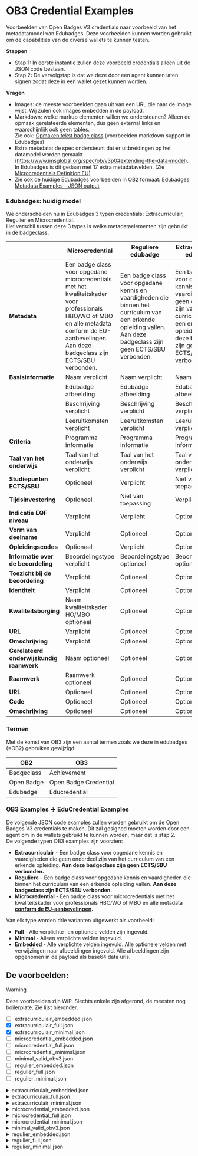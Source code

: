 # OB3 Credential Examples

Voorbeelden van Open Badges V3 credentials naar voorbeeld van het
metadatamodel van Edubadges.
Deze voorbeelden kunnen worden gebruikt om de capabilities van de
diverse wallets te kunnen testen.

**Stappen**

-   Stap 1: In eerste instantie zullen deze voorbeeld credentials alleen
    uit de JSON code bestaan. 
-   Stap 2: De vervolgstap is dat we deze door een agent kunnen laten
    signen zodat deze in een wallet gezet kunnen worden.

**Vragen**

-   Images: de meeste voorbeelden gaan uit van een URL die naar de image
    wijst. Wij zulen ook images embedden in de payload.
-   Markdown: welke markup elementen willen we ondersteunen? Alleen de
    opmaak gerelateerde elementen, dus geen external links en
    waarschijnlijk ook geen tables.\
    Zie ook: [Opmaken tekst badge
    class](https://wiki.surfnet.nl/display/Edubadges/Opmaken+tekst+badge+class) (voorbeelden markdown support in
    Edubadges)
-   Extra metadata: de spec ondersteunt dat er uitbreidingen op het
    datamodel worden gemaakt
    (<https://www.imsglobal.org/spec/ob/v3p0#extending-the-data-model>).
    In Edubadges is dit gedaan met 17 extra metadatavelden. (Zie
    [Microcredentials Definition
    EU](https://wiki.surfnet.nl/display/Edubadges/Microcredentials+Definition+EU))
-   Zie ook de huidige Edubadges voorbeelden in OB2 formaat: [Edubadges
    Metadata Examples - JSON
    output](https://wiki.surfnet.nl/display/Edubadges/Edubadges+Metadata+Examples+-+JSON+output)

### Edubadges: huidig model

We onderscheiden nu in Edubadges 3 typen credentials: Extracurriculair,
Regulier en Microcredential.\
Het verschil tussen deze 3 types is welke metadataelementen zijn
gebruikt in de badgeclass.

|                     | Microcredential      | Reguliere edubadge | Extracurriculaire edubadge |
|---------------------|----------------------|--------------------|----------------------------|
| **Metadata**        | Een badge class voor opgedane microcredentials met het kwaliteitskader voor professionals HBO/WO of MBO en alle metadata conform de EU-aanbevelingen. Aan deze badgeclass zijn ECTS/SBU verbonden. | Een badge class voor opgedane kennis en vaardigheden die binnen het curriculum van een erkende opleiding vallen. Aan deze badgeclass zijn geen ECTS/SBU verbonden. | Een badge class voor opgedane kennis en vaardigheden die geen onderdeel zijn van het curriculum van een erkende opleiding. Aan deze badgeclass zijn geen ECTS/SBU verbonden. |
| **Basisinformatie** | Naam verplicht       | Naam verplicht     | Naam verplicht             |
|                     | Edubadge afbeelding  | Edubadge afbeelding| Edubadge afbeelding        |
|                     | Beschrijving verplicht| Beschrijving verplicht | Beschrijving verplicht   |
|                     | Leeruitkomsten verplicht | Leeruitkomsten verplicht | Leeruitkomsten verplicht |
| **Criteria**        | Programma informatie | Programma informatie| Programma informatie        |
| **Taal van het onderwijs** | Taal van het onderwijs verplicht | Taal van het onderwijs verplicht | Taal van het onderwijs verplicht |
| **Studiepunten ECTS/SBU** | Optioneel            | Verplicht           | Niet van toepassing       |
| **Tijdsinvestering** | Optioneel            | Niet van toepassing | Verplicht                  |
| **Indicatie EQF niveau** | Verplicht           | Verplicht           | Optioneel                  |
| **Vorm van deelname** | Verplicht            | Optioneel           | Optioneel                  |
| **Opleidingscodes**  | Optioneel            | Verplicht           | Optioneel                  |
| **Informatie over de beoordeling** | Beoordelingstype verplicht | Beoordelingstype optioneel | Beoordelingstype optioneel |
| **Toezicht bij de beoordeling** | Verplicht | Optioneel | Optioneel                   |
| **Identiteit**       | Verplicht            | Optioneel           | Optioneel                  |
| **Kwaliteitsborging**| Naam kwaliteitskader HO/MBO optioneel | Optioneel           | Optioneel                  |
| **URL**              | Verplicht            | Optioneel           | Optioneel                  |
| **Omschrijving**     | Verplicht            | Optioneel           | Optioneel                  |
| **Gerelateerd onderwijskundig raamwerk** | Naam optioneel | Optioneel            | Optioneel                  |
| **Raamwerk**         | Raamwerk optioneel   | Optioneel           | Optioneel                  |
| **URL**              | Optioneel            | Optioneel           | Optioneel                  |
| **Code**             | Optioneel            | Optioneel           | Optioneel                  |
| **Omschrijving**     | Optioneel            | Optioneel           | Optioneel                  |


### Termen

Met de komst van OB3 zijn een aantal termen zoals we deze in edubadges
(=OB2) gebruiken gewijzigd:

| OB2              | OB3                   |
|------------------|-----------------------|
| Badgeclass       | Achievement           |
| Open Badge       | Open Badge Credential |
| Edubadge         | Educredential         |


### OB3 Examples → EduCredential Examples

De volgende JSON code examples zullen worden gebruikt om de Open Badges
V3 credentials te maken. Dit zal gesigned moeten worden door een agent
om in de wallets gebruikt te kunnen worden, maar dat is stap 2.\
De volgende typen OB3 examples zijn voorzien:

-   **Extracurriculair** - Een badge class voor opgedane kennis en
    vaardigheden die geen onderdeel zijn van het curriculum van een
    erkende opleiding. **Aan deze badgeclass zijn geen ECTS/SBU
    verbonden.**
-   **Reguliere** - Een badge class voor opgedane kennis en vaardigheden
    die binnen het curriculum van een erkende opleiding vallen. **Aan
    deze badgeclass zijn ECTS/SBU verbonden.**
-   **Microcredential** - Een badge class voor microcredentials met het
    kwaliteitskader voor professionals HBO/WO of MBO en alle metadata
    **[conform de
    EU-aanbevelingen](https://wiki.surfnet.nl/display/Edubadges/Microcredentials+Definition+EU).**

Van elk type worden drie varianten uitgewerkt als voorbeeld:

-   **Full** - Alle verplichte- en optionele velden zijn ingevuld.
-   **Minimal** - Alleen verplichte velden ingevuld.
-   **Embedded** - Alle verplichte velden ingevuld. Alle optionele
    velden met verwijzingen naar afbeeldingen ingevuld. Alle
    afbeeldingen zijn opgenomen in de payload als base64 data urls.

## De voorbeelden:

> [!WARNING]  
> Deze voorbeelden zijn WIP. Slechts enkele zijn afgerond, de meesten nog boilerplate. Zie lijst hieronder.

* [ ]  extracurriculair_embedded.json
* [x]  extracurriculair_full.json
* [x]  extracurriculair_minimal.json
* [ ]  microcredential_embedded.json
* [ ]  microcredential_full.json
* [ ]  microcredential_minimal.json
* [ ]  minimal_valid_obv3.json
* [ ]  regulier_embedded.json
* [ ]  regulier_full.json
* [ ]  regulier_minimal.json

<!-- managed_by_embed -->
<details>
<summary>extracurriculair_embedded.json</summary>

```json
{
  "@context": [
    "https://www.w3.org/ns/credentials/v2",
    "https://purl.imsglobal.org/spec/ob/v3p0/context-3.0.3.json"
  ],
  "id": "http://example.com/credentials/example-credential",
  "type": [
    "VerifiableCredential",
    "OpenBadgeCredential"
  ],
  "issuer": {
    "id": "https://www.edubadges.nl/public/issuers/lQ67BQQQS-eBx5syJGpazg",
    "type": [
      "Profile"
    ],
    "name": " SURF - Team edubadges"
  },
  "validFrom": "2014-06-01T00:00:00Z",
  "name": "Example Badge",
  "credentialSubject": {
    "id": "did:example:ebfeb1f712ebc6f1c276e12ec21",
    "type": [
      "AchievementSubject"
    ],
    "achievement": {
      "id": "https://example.com/achievements/lorem-ipsum",
      "type": [
        "Achievement"
      ],
      "criteria": {
        "narrative": "Lorem ipsum dolor sit amet, consectetur adipiscing elit"
      },
      "description": "Lorem ipsum dolor sit amet, consectetur adipiscing elit sit amet, consectetur adipiscing elit",
      "name": "Lorem ipsum"
    }
  }
}
```

</details>
<details>
<summary>extracurriculair_full.json</summary>

```json
{
  "@context": [
    "https://www.w3.org/ns/credentials/v2",
    "https://purl.imsglobal.org/spec/ob/v3p0/context-3.0.3.json",
    "https://contexts.example.com/learning-outcome-extension.json",
    "https://contexts.example.com/course-language-extension.json",
    "https://contexts.example.com/time-investment-extension.json",

    "https://contexts.example.com/eqf-extension.json",
    "https://contexts.example.com/participation-form-extension.json",
    "https://contexts.example.com/institution-identifier-extension.json",

    "https://contexts.example.com/assessment-type-extension.json",
    "https://contexts.example.com/supervision-type-extension.json",
    "https://contexts.example.com/identity-checked-extension.json",
    "https://contexts.example.com/education-program-identifier-extension.json"
  ],
  "id": "http://example.com/credentials/crd-A1B2C3",
  "type": [
    "VerifiableCredential",
    "OpenBadgeCredential"
  ],
  "issuer": {
    "id": "https://example.com/issuers/iss-9Z8Y7X",
    "type": [
      "Profile"
    ],
    "name": "Naboo Theed University"
  },
  "validFrom": "2014-06-01T00:00:00Z",
  "name": "Example Extra-Curricular Achievement",
  "credentialSubject": {
    "id": "https://example.com/credentials/stu-1A2B3C",
    "type": [
      "AchievementSubject"
    ],
    "achievement": {
      "id": "https://example.com/achievements/ach-33LML",
      "type": [
        "Achievement"
      ],
      "name": "Lightsaber Dueling Techniques",
      "image": {
        "id": "https://static.example.com/lightsaber.jpg",
        "type": "Image"
      },
      "description": "This badge is awarded for demonstrating proficiency in lightsaber dueling techniques.",
      "criteria": {
        "narrative": "To earn this badge, you must demonstrate proficiency in lightsaber dueling techniques."
      },

      "LearningOutcome": "Is fysically able to perform lightsaber dueling techniques against an opponent in the same class.",
      "Language": "en_EN",
      "TimeInvestment": 42,

      "EQF": 3,
      "ParticipationForm": "Onsite",
      "InstitutionIdentifier": 123456,

      "AssessmentType": "Application of a skill",
      "SupervisionType": "Supervised with identity verification",
      "IdentityChecked": true,

      "EducationProgramIdentifier": 421234
    }
  }
}
```

</details>
<details>
<summary>extracurriculair_minimal.json</summary>

```json
{
  "@context": [
    "https://www.w3.org/ns/credentials/v2",
    "https://purl.imsglobal.org/spec/ob/v3p0/context-3.0.3.json",
    "https://contexts.example.com/learning-outcome-extension.json",
    "https://contexts.example.com/course-language-extension.json",
    "https://contexts.example.com/time-investment-extension.json"
  ],
  "id": "http://example.com/credentials/crd-A1B2C3",
  "type": [
    "VerifiableCredential",
    "OpenBadgeCredential"
  ],
  "issuer": {
    "id": "https://example.com/issuers/iss-9Z8Y7X",
    "type": [
      "Profile"
    ],
    "name": "Naboo Theed University"
  },
  "validFrom": "2014-06-01T00:00:00Z",
  "name": "Example Extra-Curricular Achievement",
  "credentialSubject": {
    "id": "https://example.com/students/stu-1A2B3C",
    "type": [
      "AchievementSubject"
    ],
    "achievement": {
      "id": "https://example.com/achievements/ach-33LML",
      "type": [
        "Achievement"
      ],
      "name": "Lightsaber Dueling Techniques",
      "image": {
        "id": "https://static.example.com/lightsaber.jpg",
        "type": "Image"
      },
      "description": "This badge is awarded for demonstrating proficiency in lightsaber dueling techniques.",
      "criteria": {
        "narrative": "To earn this badge, you must demonstrate proficiency in lightsaber dueling techniques."
      },

      "LearningOutcome": "Is fysically able to perform lightsaber dueling techniques against an opponent in the same class.",
      "CourseLanguage": "en_EN",
      "TimeInvestment": 42
    }
  }
}
```

</details>
<details>
<summary>microcredential_embedded.json</summary>

```json
{
  "@context": [
    "https://www.w3.org/ns/credentials/v2",
    "https://purl.imsglobal.org/spec/ob/v3p0/context-3.0.3.json"
  ],
  "id": "http://example.com/credentials/example-credential",
  "type": [
    "VerifiableCredential",
    "OpenBadgeCredential"
  ],
  "issuer": {
    "id": "https://www.edubadges.nl/public/issuers/lQ67BQQQS-eBx5syJGpazg",
    "type": [
      "Profile"
    ],
    "name": " SURF - Team edubadges"
  },
  "validFrom": "2014-06-01T00:00:00Z",
  "name": "Example Badge",
  "credentialSubject": {
    "id": "did:example:ebfeb1f712ebc6f1c276e12ec21",
    "type": [
      "AchievementSubject"
    ],
    "achievement": {
      "id": "https://example.com/achievements/lorem-ipsum",
      "type": [
        "Achievement"
      ],
      "criteria": {
        "narrative": "Lorem ipsum dolor sit amet, consectetur adipiscing elit"
      },
      "description": "Lorem ipsum dolor sit amet, consectetur adipiscing elit sit amet, consectetur adipiscing elit",
      "name": "Lorem ipsum"
    }
  }
}
```

</details>
<details>
<summary>microcredential_full.json</summary>

```json
{
  "@context": [
    "https://www.w3.org/ns/credentials/v2",
    "https://purl.imsglobal.org/spec/ob/v3p0/context-3.0.3.json"
  ],
  "id": "http://example.com/credentials/example-credential",
  "type": [
    "VerifiableCredential",
    "OpenBadgeCredential"
  ],
  "issuer": {
    "id": "https://www.edubadges.nl/public/issuers/lQ67BQQQS-eBx5syJGpazg",
    "type": [
      "Profile"
    ],
    "name": " SURF - Team edubadges"
  },
  "validFrom": "2014-06-01T00:00:00Z",
  "name": "Example Badge",
  "credentialSubject": {
    "id": "did:example:ebfeb1f712ebc6f1c276e12ec21",
    "type": [
      "AchievementSubject"
    ],
    "achievement": {
      "id": "https://example.com/achievements/lorem-ipsum",
      "type": [
        "Achievement"
      ],
      "criteria": {
        "narrative": "Lorem ipsum dolor sit amet, consectetur adipiscing elit"
      },
      "description": "Lorem ipsum dolor sit amet, consectetur adipiscing elit sit amet, consectetur adipiscing elit",
      "name": "Lorem ipsum"
    }
  }
}
```

</details>
<details>
<summary>microcredential_minimal.json</summary>

```json
{
  "@context": [
    "https://www.w3.org/ns/credentials/v2",
    "https://purl.imsglobal.org/spec/ob/v3p0/context-3.0.3.json"
  ],
  "id": "http://example.com/credentials/example-credential",
  "type": [
    "VerifiableCredential",
    "OpenBadgeCredential"
  ],
  "issuer": {
    "id": "https://www.edubadges.nl/public/issuers/lQ67BQQQS-eBx5syJGpazg",
    "type": [
      "Profile"
    ],
    "name": " SURF - Team edubadges"
  },
  "validFrom": "2014-06-01T00:00:00Z",
  "name": "Example Badge",
  "credentialSubject": {
    "id": "did:example:ebfeb1f712ebc6f1c276e12ec21",
    "type": [
      "AchievementSubject"
    ],
    "achievement": {
      "id": "https://example.com/achievements/lorem-ipsum",
      "type": [
        "Achievement"
      ],
      "criteria": {
        "narrative": "Lorem ipsum dolor sit amet, consectetur adipiscing elit"
      },
      "description": "Lorem ipsum dolor sit amet, consectetur adipiscing elit sit amet, consectetur adipiscing elit",
      "name": "Lorem ipsum"
    }
  }
}
```

</details>
<details>
<summary>minimal_valid_obv3.json</summary>

```json
{
  "@context": [
    "https://www.w3.org/ns/credentials/v2",
    "https://purl.imsglobal.org/spec/ob/v3p0/context-3.0.3.json"
  ],
  "id": "http://example.com/credentials/example-credential",
  "type": [
    "VerifiableCredential",
    "OpenBadgeCredential"
  ],
  "issuer": {
    "id": "https://www.edubadges.nl/public/issuers/lQ67BQQQS-eBx5syJGpazg",
    "type": [
      "Profile"
    ],
    "name": " SURF - Team edubadges"
  },
  "validFrom": "2014-06-01T00:00:00Z",
  "name": "Example Badge",
  "credentialSubject": {
    "id": "did:example:ebfeb1f712ebc6f1c276e12ec21",
    "type": [
      "AchievementSubject"
    ],
    "achievement": {
      "id": "https://example.com/achievements/lorem-ipsum",
      "type": [
        "Achievement"
      ],
      "criteria": {
        "narrative": "Lorem ipsum dolor sit amet, consectetur adipiscing elit"
      },
      "description": "Lorem ipsum dolor sit amet, consectetur adipiscing elit sit amet, consectetur adipiscing elit",
      "name": "Lorem ipsum"
    }
  }
}
```

</details>
<details>
<summary>regulier_embedded.json</summary>

```json
{
  "@context": [
    "https://www.w3.org/ns/credentials/v2",
    "https://purl.imsglobal.org/spec/ob/v3p0/context-3.0.3.json"
  ],
  "id": "http://example.com/credentials/example-credential",
  "type": [
    "VerifiableCredential",
    "OpenBadgeCredential"
  ],
  "issuer": {
    "id": "https://www.edubadges.nl/public/issuers/lQ67BQQQS-eBx5syJGpazg",
    "type": [
      "Profile"
    ],
    "name": " SURF - Team edubadges"
  },
  "validFrom": "2014-06-01T00:00:00Z",
  "name": "Example Badge",
  "credentialSubject": {
    "id": "did:example:ebfeb1f712ebc6f1c276e12ec21",
    "type": [
      "AchievementSubject"
    ],
    "achievement": {
      "id": "https://example.com/achievements/lorem-ipsum",
      "type": [
        "Achievement"
      ],
      "criteria": {
        "narrative": "Lorem ipsum dolor sit amet, consectetur adipiscing elit"
      },
      "description": "Lorem ipsum dolor sit amet, consectetur adipiscing elit sit amet, consectetur adipiscing elit",
      "name": "Lorem ipsum"
    }
  }
}
```

</details>
<details>
<summary>regulier_full.json</summary>

```json
{
  "@context": [
    "https://www.w3.org/ns/credentials/v2",
    "https://purl.imsglobal.org/spec/ob/v3p0/context-3.0.3.json"
  ],
  "id": "http://example.com/credentials/example-credential",
  "type": [
    "VerifiableCredential",
    "OpenBadgeCredential"
  ],
  "issuer": {
    "id": "https://www.edubadges.nl/public/issuers/lQ67BQQQS-eBx5syJGpazg",
    "type": [
      "Profile"
    ],
    "name": " SURF - Team edubadges"
  },
  "validFrom": "2014-06-01T00:00:00Z",
  "name": "Example Badge",
  "credentialSubject": {
    "id": "did:example:ebfeb1f712ebc6f1c276e12ec21",
    "type": [
      "AchievementSubject"
    ],
    "achievement": {
      "id": "https://example.com/achievements/lorem-ipsum",
      "type": [
        "Achievement"
      ],
      "criteria": {
        "narrative": "Lorem ipsum dolor sit amet, consectetur adipiscing elit"
      },
      "description": "Lorem ipsum dolor sit amet, consectetur adipiscing elit sit amet, consectetur adipiscing elit",
      "name": "Lorem ipsum"
    }
  }
}
```

</details>
<details>
<summary>regulier_minimal.json</summary>

```json
{
  "@context": [
    "https://www.w3.org/ns/credentials/v2",
    "https://purl.imsglobal.org/spec/ob/v3p0/context-3.0.3.json"
  ],
  "id": "http://example.com/credentials/example-credential",
  "type": [
    "VerifiableCredential",
    "OpenBadgeCredential"
  ],
  "issuer": {
    "id": "https://www.edubadges.nl/public/issuers/lQ67BQQQS-eBx5syJGpazg",
    "type": [
      "Profile"
    ],
    "name": " SURF - Team edubadges"
  },
  "validFrom": "2014-06-01T00:00:00Z",
  "name": "Example Badge",
  "credentialSubject": {
    "id": "did:example:ebfeb1f712ebc6f1c276e12ec21",
    "type": [
      "AchievementSubject"
    ],
    "achievement": {
      "id": "https://example.com/achievements/lorem-ipsum",
      "type": [
        "Achievement"
      ],
      "criteria": {
        "narrative": "Lorem ipsum dolor sit amet, consectetur adipiscing elit"
      },
      "description": "Lorem ipsum dolor sit amet, consectetur adipiscing elit sit amet, consectetur adipiscing elit",
      "name": "Lorem ipsum"
    }
  }
}
```

</details>
<!-- /managed_by_embed -->
